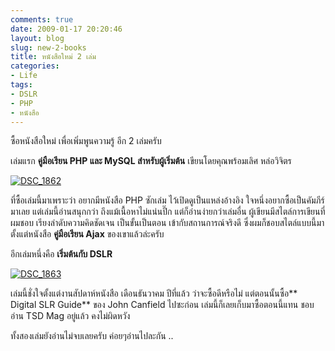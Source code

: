 ```yaml
---
comments: true
date: 2009-01-17 20:20:46
layout: blog
slug: new-2-books
title: หนังสือใหม่ 2 เล่ม
categories:
- Life
tags:
- DSLR
- PHP
- หนังสือ
---
```


ซื้อหนังสือใหม่ เพื่อเพิ่มพูนความรู้ อีก 2 เล่มครับ

เล่มแรก **คู่มือเรียน PHP และ MySQL สำหรับผู้เริ่มต้น** เขียนโดยคุณพร้อมเลิศ หล่อวิจิตร 

[![DSC_1862](http://www.armno.in.th/wp-content/uploads/2009/01/dsc-1862-thumb.jpg)](http://www.armno.in.th/wp-content/uploads/2009/01/dsc-1862.jpg)

ที่ซื้อเล่มนี้มาเพราะว่า อยากมีหนังสือ PHP ซักเล่ม ไว้เปิดดูเป็นแหล่งอ้างอิง ใจหนึ่งอยากซื้อเป็นคัมภีร์มาเลย แต่เล่มนี้อ่านสนุกกว่า ถึงแม้เนื้อหาไม่แน่นปึ๊ก แต่ก็อ่านง่ายกว่าเล่มอื่น ผู้เขียนมีสไตล์การเขียนที่ผมชอบ เรียงลำดับความคิดชัดเจน เป็นขั้นเป็นตอน เข้ากับสถานการณ์จริงดี ซึ่งผมก็ชอบสไตล์แบบนี้มาตั้งแต่หนังสือ **คู่มือเรียน Ajax** ของเขาแล้วล่ะครับ

อีกเล่มหนึ่งคือ **เริ่มต้นกับ DSLR**

[![DSC_1863](http://www.armno.in.th/wp-content/uploads/2009/01/dsc-1863-thumb.jpg)](http://www.armno.in.th/wp-content/uploads/2009/01/dsc-1863.jpg)

เล่มนี้ชั่งใจตั้งแต่งานสัปดาห์หนังสือ เดือนธันวาคม ปีที่แล้ว ว่าจะซื้อดีหรือไม่ แต่ตอนนั้นซื้อ** Digital SLR Guide** ของ John Canfield ไปซะก่อน เล่มนี้ก็เลยเก็บมาซื้อตอนนี้แทน ชอบอ่าน TSD Mag อยู่แล้ว คงไม่ผิดหวัง

ทั้งสองเล่มยังอ่านไม่จบเลยครับ ค่อยๆอ่านไปละกัน .. 